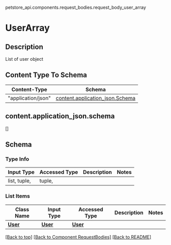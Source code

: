 petstore_api.components.request_bodies.request_body_user_array
# UserArray

## Description
List of user object

## Content Type To Schema
Content-Type | Schema
------------ | -------
"application/json" | [content.application_json.Schema](#contentapplication_jsonschema)

## <a id="application_jsonschema" >content.application_json.schema</a>
[]

## Schema

### Type Info
Input Type | Accessed Type | Description | Notes
------------ | ------------- | ------------- | -------------
list, tuple,  | tuple,  |  |

### List Items
Class Name | Input Type | Accessed Type | Description | Notes
------------- | ------------- | ------------- | ------------- | -------------
[**User**](../../components/schema/user.User.md) | [**User**](../../components/schema/user.User.md) | [**User**](../../components/schema/user.User.md) |  |

[[Back to top]](#top) [[Back to Component RequestBodies]](../../../README.md#Component-RequestBodies) [[Back to README]](../../../README.md)
